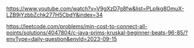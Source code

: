 https://www.youtube.com/watch?v=V9gXzD7g8fw&list=PLpIkg8OmuX-LZB9jYzbbZchk277H5CbdY&index=34



https://leetcode.com/problems/min-cost-to-connect-all-points/solutions/4047804/c-java-prims-kruskal-beginner-beats-96-85/?envType=daily-question&envId=2023-09-15
